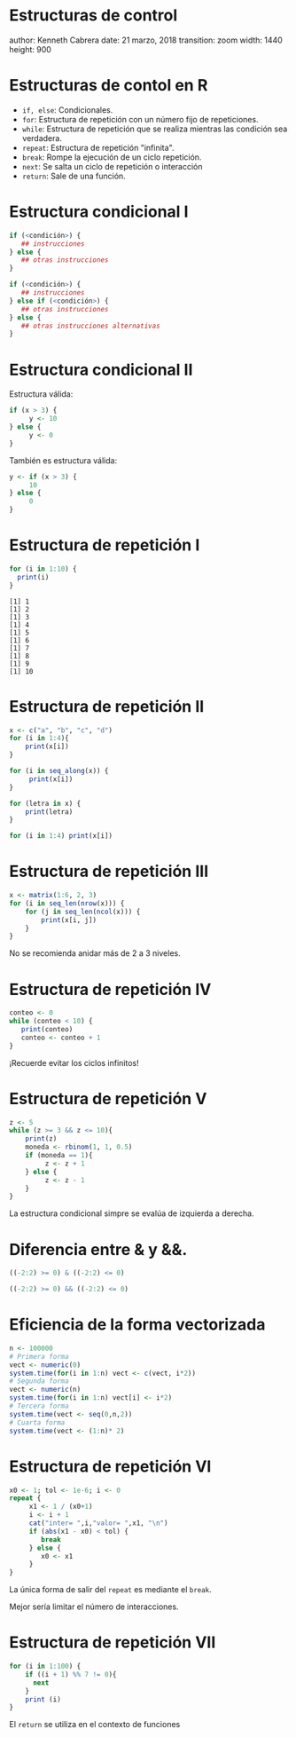 Estructuras de control
========================================================
author: Kenneth Cabrera
date: 21 marzo, 2018
transition: zoom
width: 1440
height: 900


Estructuras de contol en R
========================================================

- `if, else`: Condicionales.
- `for`: Estructura de repetición con un número
  fijo de repeticiones.
- `while`: Estructura de repetición que se realiza
mientras las condición sea verdadera.
- `repeat`: Estructura de repetición "infinita".
- `break`: Rompe la ejecución de un ciclo repetición.
- `next`: Se salta un ciclo de repetición o interacción
- `return`: Sale de una función.

Estructura condicional I
========================================================

```r
if (<condición>) {
   ## instrucciones
} else {
   ## otras instrucciones
}

if (<condición>) {
   ## instrucciones
} else if (<condición>) {
   ## otras instrucciones
} else {
   ## otras instrucciones alternativas
}
```

Estructura condicional II
========================================================
Estructura válida:

```r
if (x > 3) {
     y <- 10
} else {
     y <- 0
}
```
También es estructura válida:

```r
y <- if (x > 3) {
     10
} else {
     0
}
```

Estructura de repetición I
========================================================

```r
for (i in 1:10) {
  print(i)
}
```

```
[1] 1
[1] 2
[1] 3
[1] 4
[1] 5
[1] 6
[1] 7
[1] 8
[1] 9
[1] 10
```

Estructura de repetición II
========================================================

```r
x <- c("a", "b", "c", "d")
for (i in 1:4){
    print(x[i])
}

for (i in seq_along(x)) {
     print(x[i])
}

for (letra in x) {
    print(letra)
}

for (i in 1:4) print(x[i])
```

Estructura de repetición III
========================================================

```r
x <- matrix(1:6, 2, 3)
for (i in seq_len(nrow(x))) {
    for (j in seq_len(ncol(x))) {
        print(x[i, j])
    }
}
```
No se recomienda anidar más de 2 a 3 niveles.

Estructura de repetición IV
========================================================


```r
conteo <- 0
while (conteo < 10) {
   print(conteo)
   conteo <- conteo + 1
}
```
¡Recuerde evitar los ciclos infinitos!


Estructura de repetición V
========================================================

```r
z <- 5
while (z >= 3 && z <= 10){
    print(z)
    moneda <- rbinom(1, 1, 0.5)
    if (moneda == 1){
         z <- z + 1
    } else {
         z <- z - 1
    }
}
```
La estructura condicional simpre se evalúa de izquierda a derecha.

Diferencia entre & y &&.
========================================================

```r
((-2:2) >= 0) & ((-2:2) <= 0)

((-2:2) >= 0) && ((-2:2) <= 0)
```

Eficiencia de la forma vectorizada
========================================================

```r
n <- 100000
# Primera forma
vect <- numeric(0)
system.time(for(i in 1:n) vect <- c(vect, i*2))
# Segunda forma
vect <- numeric(n)
system.time(for(i in 1:n) vect[i] <- i*2)
# Tercera forma
system.time(vect <- seq(0,n,2))
# Cuarta forma
system.time(vect <- (1:n)* 2)
```

Estructura de repetición VI
========================================================


```r
x0 <- 1; tol <- 1e-6; i <- 0
repeat {
     x1 <- 1 / (x0+1)
     i <- i + 1
     cat("inter= ",i,"valor= ",x1, "\n")
     if (abs(x1 - x0) < tol) {
        break
     } else {
        x0 <- x1
     }
}
```
La única forma de salir del `repeat` es mediante el `break`.

Mejor sería limitar el número de interacciones.

Estructura de repetición VII
========================================================

```r
for (i in 1:100) {
    if ((i + 1) %% 7 != 0){
      next
    }
    print (i)
}
```

El `return` se utiliza en el contexto de funciones


